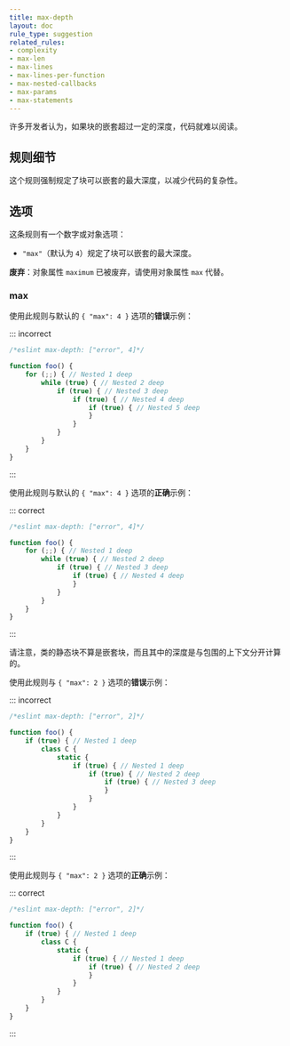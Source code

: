 ```yaml
---
title: max-depth
layout: doc
rule_type: suggestion
related_rules:
- complexity
- max-len
- max-lines
- max-lines-per-function
- max-nested-callbacks
- max-params
- max-statements
---
```


许多开发者认为，如果块的嵌套超过一定的深度，代码就难以阅读。

## 规则细节

这个规则强制规定了块可以嵌套的最大深度，以减少代码的复杂性。

## 选项

这条规则有一个数字或对象选项：

* `"max"`（默认为 `4`）规定了块可以嵌套的最大深度。

**废弃**：对象属性 `maximum` 已被废弃，请使用对象属性 `max` 代替。

### max

使用此规则与默认的 `{ "max": 4 }` 选项的**错误**示例：

::: incorrect

```js
/*eslint max-depth: ["error", 4]*/

function foo() {
    for (;;) { // Nested 1 deep
        while (true) { // Nested 2 deep
            if (true) { // Nested 3 deep
                if (true) { // Nested 4 deep
                    if (true) { // Nested 5 deep
                    }
                }
            }
        }
    }
}
```

:::

使用此规则与默认的 `{ "max": 4 }` 选项的**正确**示例：

::: correct

```js
/*eslint max-depth: ["error", 4]*/

function foo() {
    for (;;) { // Nested 1 deep
        while (true) { // Nested 2 deep
            if (true) { // Nested 3 deep
                if (true) { // Nested 4 deep
                }
            }
        }
    }
}
```

:::

请注意，类的静态块不算是嵌套块，而且其中的深度是与包围的上下文分开计算的。

使用此规则与 `{ "max": 2 }` 选项的**错误**示例：

::: incorrect

```js
/*eslint max-depth: ["error", 2]*/

function foo() {
    if (true) { // Nested 1 deep
        class C {
            static {
                if (true) { // Nested 1 deep
                    if (true) { // Nested 2 deep
                        if (true) { // Nested 3 deep
                        }
                    }
                }
            }
        }
    }
}
```

:::

使用此规则与 `{ "max": 2 }` 选项的**正确**示例：

::: correct

```js
/*eslint max-depth: ["error", 2]*/

function foo() {
    if (true) { // Nested 1 deep
        class C {
            static {
                if (true) { // Nested 1 deep
                    if (true) { // Nested 2 deep
                    }
                }
            }
        }
    }
}
```

:::
